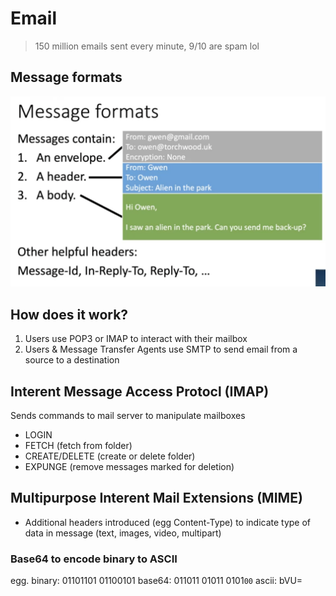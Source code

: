 # Email
> 150 million emails sent every minute, 9/10 are spam lol

## Message formats
<img src="images/email_structure.png">

## How does it work?
1. Users use POP3 or IMAP to interact with their mailbox
2. Users & Message Transfer Agents use SMTP to send email from a source to a destination

## Interent Message Access Protocl (IMAP)
Sends commands to mail server to manipulate mailboxes
* LOGIN
* FETCH (fetch from folder)
* CREATE/DELETE (create or delete folder)
* EXPUNGE (remove messages marked for deletion)

## Multipurpose Interent Mail Extensions (MIME)
* Additional headers introduced (egg Content-Type) to indicate type of data in message (text, images, video, multipart)

### Base64 to encode binary to ASCII
egg. 
binary: 01101101 01100101
base64: 011011 01011 0101`00`
ascii: bVU=

